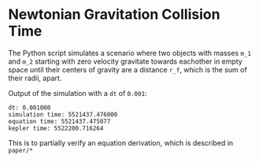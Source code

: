 # Newtonian Gravitation Collision Time
The Python script simulates a scenario where two objects with masses `m_1` and `m_2` starting with zero velocity gravitate towards eachother in empty space until their centers of gravity are a distance `r_f`, which is the sum of their radii, apart. 

Output of the simulation with a `dt` of `0.001`:
```
dt: 0.001000
simulation time: 5521437.476000
equation time: 5521437.475077
kepler time: 5522200.716264
```

This is to partially verify an equation derivation, which is described in `paper/*`
